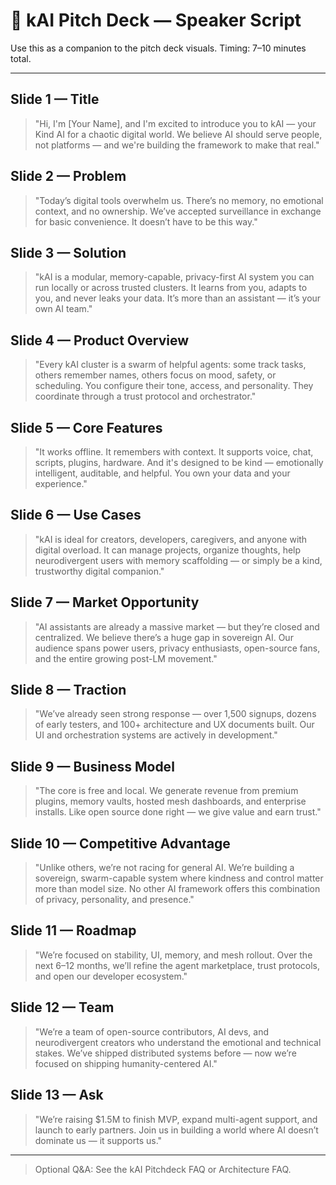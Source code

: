 # 🎤 kAI Pitch Deck — Speaker Script

Use this as a companion to the pitch deck visuals. Timing: 7–10 minutes total.

---

## Slide 1 — Title
> "Hi, I'm [Your Name], and I'm excited to introduce you to kAI — your Kind AI for a chaotic digital world. We believe AI should serve people, not platforms — and we're building the framework to make that real."

## Slide 2 — Problem
> "Today’s digital tools overwhelm us. There’s no memory, no emotional context, and no ownership. We’ve accepted surveillance in exchange for basic convenience. It doesn’t have to be this way."

## Slide 3 — Solution
> "kAI is a modular, memory-capable, privacy-first AI system you can run locally or across trusted clusters. It learns from you, adapts to you, and never leaks your data. It’s more than an assistant — it’s your own AI team."

## Slide 4 — Product Overview
> "Every kAI cluster is a swarm of helpful agents: some track tasks, others remember names, others focus on mood, safety, or scheduling. You configure their tone, access, and personality. They coordinate through a trust protocol and orchestrator."

## Slide 5 — Core Features
> "It works offline. It remembers with context. It supports voice, chat, scripts, plugins, hardware. And it's designed to be kind — emotionally intelligent, auditable, and helpful. You own your data and your experience."

## Slide 6 — Use Cases
> "kAI is ideal for creators, developers, caregivers, and anyone with digital overload. It can manage projects, organize thoughts, help neurodivergent users with memory scaffolding — or simply be a kind, trustworthy digital companion."

## Slide 7 — Market Opportunity
> "AI assistants are already a massive market — but they’re closed and centralized. We believe there’s a huge gap in sovereign AI. Our audience spans power users, privacy enthusiasts, open-source fans, and the entire growing post-LM movement."

## Slide 8 — Traction
> "We’ve already seen strong response — over 1,500 signups, dozens of early testers, and 100+ architecture and UX documents built. Our UI and orchestration systems are actively in development."

## Slide 9 — Business Model
> "The core is free and local. We generate revenue from premium plugins, memory vaults, hosted mesh dashboards, and enterprise installs. Like open source done right — we give value and earn trust."

## Slide 10 — Competitive Advantage
> "Unlike others, we’re not racing for general AI. We’re building a sovereign, swarm-capable system where kindness and control matter more than model size. No other AI framework offers this combination of privacy, personality, and presence."

## Slide 11 — Roadmap
> "We’re focused on stability, UI, memory, and mesh rollout. Over the next 6–12 months, we’ll refine the agent marketplace, trust protocols, and open our developer ecosystem."

## Slide 12 — Team
> "We’re a team of open-source contributors, AI devs, and neurodivergent creators who understand the emotional and technical stakes. We’ve shipped distributed systems before — now we’re focused on shipping humanity-centered AI."

## Slide 13 — Ask
> "We’re raising $1.5M to finish MVP, expand multi-agent support, and launch to early partners. Join us in building a world where AI doesn’t dominate us — it supports us."

---

> Optional Q&A: See the kAI Pitchdeck FAQ or Architecture FAQ.

